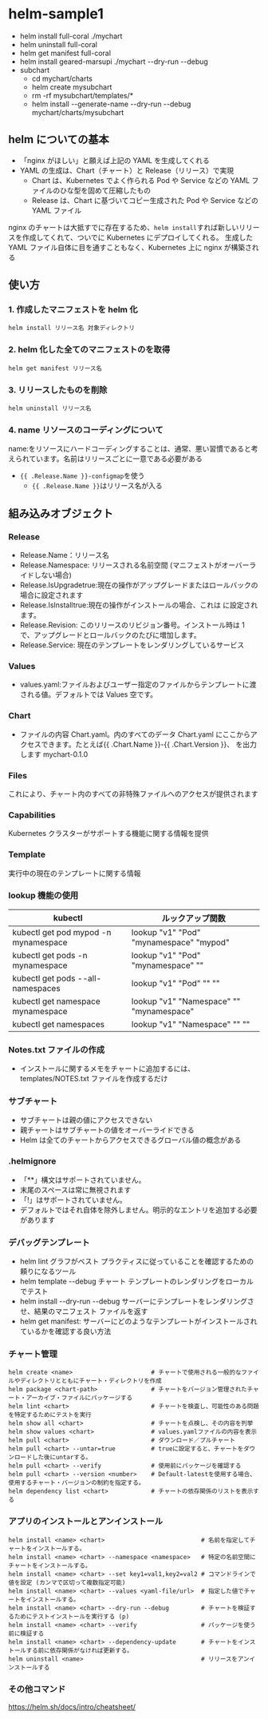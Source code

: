 # helm-sample1

- helm install full-coral ./mychart
- helm uninstall full-coral
- helm get manifest full-coral
- helm install geared-marsupi ./mychart --dry-run --debug
- subchart
  - cd mychart/charts
  - helm create mysubchart
  - rm -rf mysubchart/templates/\*
  - helm install --generate-name --dry-run --debug mychart/charts/mysubchart

## helm についての基本

- 「nginx がほしい」と願えば上記の YAML を生成してくれる
- YAML の生成は、Chart（チャート）と Release（リリース）で実現
  - Chart は、Kubernetes でよく作られる Pod や Service などの YAML ファイルのひな型を固めて圧縮したもの
  - Release は、Chart に基づいてコピー生成された Pod や Service などの YAML ファイル

nginx のチャートは大抵すでに存在するため、`helm install`すれば新しいリリースを作成してくれて、ついでに Kubernetes にデプロイしてくれる。
生成した YAML ファイル自体に目を通すこともなく、Kubernetes 上に nginx が構築される

## 使い方

### 1. 作成したマニフェストを helm 化

`helm install リリース名 対象ディレクトリ`

### 2. helm 化した全てのマニフェストのを取得

`helm get manifest リリース名`

### 3. リリースしたものを削除

`helm uninstall リリース名`

### 4. name リソースのコーディングについて

name:をリソースにハードコーディングすることは、通常、悪い習慣であると考えられています。名前はリリースごとに一意である必要がある

- `{{ .Release.Name }}-configmap`を使う
  - `{{ .Release.Name }}`はリリース名が入る

## 組み込みオブジェクト

### Release

- Release.Name：リリース名
- Release.Namespace: リリースされる名前空間 (マニフェストがオーバーライドしない場合)
- Release.IsUpgradetrue:現在の操作がアップグレードまたはロールバックの場合に設定されます
- Release.IsInstalltrue:現在の操作がインストールの場合、これは に設定されます。
- Release.Revision: このリリースのリビジョン番号。インストール時は 1 で、アップグレードとロールバックのたびに増加します。
- Release.Service: 現在のテンプレートをレンダリングしているサービス

### Values

- values.yaml:ファイルおよびユーザー指定のファイルからテンプレートに渡される値。デフォルトでは Values 空です。

### Chart

- ファイルの内容 Chart.yaml。内のすべてのデータ Chart.yaml にここからアクセスできます。たとえば{{ .Chart.Name }}-{{ .Chart.Version }}、 を出力します mychart-0.1.0

### Files

これにより、チャート内のすべての非特殊ファイルへのアクセスが提供されます

### Capabilities

Kubernetes クラスターがサポートする機能に関する情報を提供

### Template

実行中の現在のテンプレートに関する情報

### lookup 機能の使用

| kubectl                              | ルックアップ関数                         |
| ------------------------------------ | ---------------------------------------- |
| kubectl get pod mypod -n mynamespace | lookup "v1" "Pod" "mynamespace" "mypod"  |
| kubectl get pods -n mynamespace      | lookup "v1" "Pod" "mynamespace" ""       |
| kubectl get pods --all-namespaces    | lookup "v1" "Pod" "" ""                  |
| kubectl get namespace mynamespace    | lookup "v1" "Namespace" "" "mynamespace" |
| kubectl get namespaces               | lookup "v1" "Namespace" "" ""            |

### Notes.txt ファイルの作成

- インストールに関するメモをチャートに追加するには、templates/NOTES.txt ファイルを作成するだけ

### サブチャート

- サブチャートは親の値にアクセスできない
- 親チャートはサブチャートの値をオーバーライドできる
- Helm は全てのチャートからアクセスできるグローバル値の概念がある

### .helmignore

- 「\*\*」構文はサポートされていません。
- 末尾のスペースは常に無視されます
- 「!」はサポートされていません。
- デフォルトではそれ自体を除外しません。明示的なエントリを追加する必要があります

### デバッグテンプレート

- helm lint グラフがベスト プラクティスに従っていることを確認するための頼りになるツール
- helm template --debug チャート テンプレートのレンダリングをローカルでテスト
- helm install --dry-run --debug サーバーにテンプレートをレンダリングさせ、結果のマニフェスト ファイルを返す
- helm get manifest: サーバーにどのようなテンプレートがインストールされているかを確認する良い方法

### チャート管理

```
helm create <name>                      # チャートで使用される一般的なファイルやディレクトリとともにチャート・ディレクトリを作成
helm package <chart-path>               # チャートをバージョン管理されたチャート・アーカイブ・ファイルにパッケージする
helm lint <chart>                       # チャートを検査し、可能性のある問題を特定するためにテストを実行
helm show all <chart>                   # チャートを点検し、その内容を列挙
helm show values <chart>                # values.yamlファイルの内容を表示
helm pull <chart>                       # ダウンロード／プルチャート
helm pull <chart> --untar=true          # trueに設定すると、チャートをダウンロードした後にuntarする。
helm pull <chart> --verify              # 使用前にパッケージを確認する
helm pull <chart> --version <number>    # Default-latestを使用する場合、使用するチャート・バージョンの制約を指定する。
helm dependency list <chart>            # チャートの依存関係のリストを表示する
```

### アプリのインストールとアンインストール

```
helm install <name> <chart>                           # 名前を指定してチャートをインストールする。
helm install <name> <chart> --namespace <namespace>   # 特定の名前空間にチャートをインストールする。
helm install <name> <chart> --set key1=val1,key2=val2 # コマンドラインで値を設定 (カンマで区切って複数指定可能)
helm install <name> <chart> --values <yaml-file/url>  # 指定した値でチャートをインストールする。
helm install <name> <chart> --dry-run --debug         # チャートを検証するためにテストインストールを実行する (p)
helm install <name> <chart> --verify                  # パッケージを使う前に検証する
helm install <name> <chart> --dependency-update       # チャートをインストールする前に依存関係がなければ更新する。
helm uninstall <name>                                 # リリースをアンインストールする
```

### その他コマンド

https://helm.sh/docs/intro/cheatsheet/
